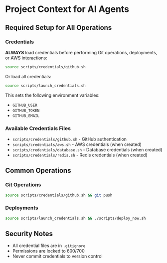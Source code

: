 # Project Context for AI Agents

## Required Setup for All Operations

### Credentials

**ALWAYS** load credentials before performing Git operations, deployments, or AWS interactions:

```bash
source scripts/credentials/github.sh
```

Or load all credentials:
```bash
source scripts/launch_credentials.sh
```

This sets the following environment variables:
- `GITHUB_USER`
- `GITHUB_TOKEN`
- `GITHUB_EMAIL`

### Available Credentials Files

- `scripts/credentials/github.sh` - GitHub authentication
- `scripts/credentials/aws.sh` - AWS credentials (when created)
- `scripts/credentials/database.sh` - Database credentials (when created)
- `scripts/credentials/redis.sh` - Redis credentials (when created)

## Common Operations

### Git Operations
```bash
source scripts/credentials/github.sh && git push
```

### Deployments
```bash
source scripts/launch_credentials.sh && ./scripts/deploy_now.sh
```

## Security Notes

- All credential files are in `.gitignore`
- Permissions are locked to 600/700
- Never commit credentials to version control
